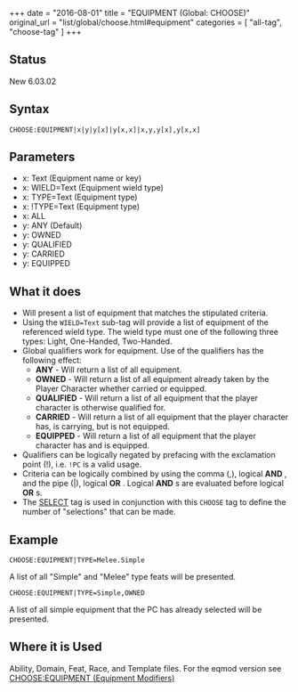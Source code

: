 +++
date = "2016-08-01"
title = "EQUIPMENT (Global: CHOOSE)"
original_url = "list/global/choose.html#equipment"
categories = [ "all-tag", "choose-tag" ]
+++

## Status

New 6.03.02

## Syntax

`CHOOSE:EQUIPMENT|x|y|y[x]|y[x,x]|x,y,y[x],y[x,x]`

## Parameters

-   x: Text (Equipment name or key)
-   x: WIELD=Text (Equipment wield type)
-   x: TYPE=Text (Equipment type)
-   x: !TYPE=Text (Equipment type)
-   x: ALL
-   y: ANY (Default)
-   y: OWNED
-   y: QUALIFIED
-   y: CARRIED
-   y: EQUIPPED



What it does
------------

-   Will present a list of equipment that matches the
    stipulated criteria.
-   Using the `WIELD=Text` sub-tag will provide a list of equipment of
    the referenced wield type. The wield type must one of the following
    three types: Light, One-Handed, Two-Handed.
-   Global qualifiers work for equipment. Use of the qualifiers has the
    following effect:
    -   **ANY** - Will return a list of all equipment.
    -   **OWNED** - Will return a list of all equipment already taken by
        the Player Character whether carried or equipped.
    -   **QUALIFIED** - Will return a list of all equipment that the
        player character is otherwise qualified for.
    -   **CARRIED** - Will return a list of all equipment that the
        player character has, is carrying, but is not equipped.
    -   **EQUIPPED** - Will return a list of all equipment that the
        player character has and is equipped.
-   Qualifiers can be logically negated by prefacing with the
    exclamation point (!), i.e. `!PC` is a valid usage.
-   Criteria can be logically combined by using the comma (,), logical
    **AND** , and the pipe (|), logical **OR** . Logical **AND** s are
    evaluated before logical **OR** s.
-   The [SELECT](/list/global/other/select.html) tag is used in
    conjunction with this `CHOOSE` tag to define the number of
    "selections" that can be made.

Example
-------

`CHOOSE:EQUIPMENT|TYPE=Melee.Simple`

A list of all "Simple" and "Melee" type feats will be presented.

`CHOOSE:EQUIPMENT|TYPE=Simple,OWNED`

A list of all simple equipment that the PC has already selected will be
presented.

Where it is Used
----------------

Ability, Domain, Feat, Race, and Template files. For the eqmod version
see [CHOOSE:EQUIPMENT (Equipment
Modifiers)](/list/data/equipmentmodifiers/chooseequipment.html)

